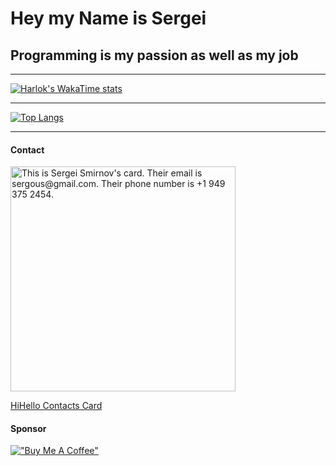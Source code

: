 # Hey my Name is Sergei

## Programming is my passion as well as my job 

---

[![Harlok's WakaTime stats](https://github-readme-stats-phi-six-52.vercel.app/api/wakatime?username=sergous)](https://github.com/anuraghazra/github-readme-stats)

---

[![Top Langs](https://github-readme-stats-phi-six-52.vercel.app/api/top-langs/?username=sergous&layout=compact)](https://github.com/anuraghazra/github-readme-stats)

---

#### Contact



<a href="https://hihello.me/p/f9ae0350-40cc-4942-8ffd-071628460663?referer=email_signature" rel="noopener" noreferrer target="_blank" style="display: inline-block"><img alt="This is Sergei Smirnov's card. Their email is sergous@gmail.com. Their phone number is +1 949 375 2454." src="https://cdn.hihello.me/cards/f9ae0350-40cc-4942-8ffd-071628460663/signature_square.png?generated=1701596495903" width="360" style="display: inline-block; min-height: 100px" /></a>

[HiHello Contacts Card](https://t.ly/SlQov)


#### Sponsor

[!["Buy Me A Coffee"](https://www.buymeacoffee.com/assets/img/custom_images/orange_img.png)](https://www.buymeacoffee.com/sergous)

